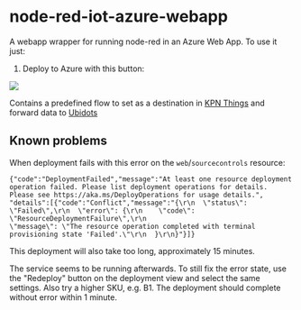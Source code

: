 # node-red-iot-azure-webapp

A webapp wrapper for running node-red in an Azure Web App.
To use it just:

1. Deploy to Azure with this button:

<a href="https://portal.azure.com/#create/Microsoft.Template/uri/https%3A%2F%2Fraw.githubusercontent.com%2Fmdvanes%2Fnode-red-iot-azure-webapp%2Fmain%2Fwebapp.json" target="_blank"><img src="http://azuredeploy.net/deploybutton.png"/></a>

Contains a predefined flow to set as a destination in [KPN Things](https://portal.kpnthings.com/) and forward data to [Ubidots](https://www.ubidots.com/)

## Known problems

When deployment fails with this error on the `web`/`sourcecontrols` resource:

```
{"code":"DeploymentFailed","message":"At least one resource deployment operation failed. Please list deployment operations for details. Please see https://aka.ms/DeployOperations for usage details.",
"details":[{"code":"Conflict","message":"{\r\n  \"status\": \"Failed\",\r\n  \"error\": {\r\n    \"code\": \"ResourceDeploymentFailure\",\r\n    
\"message\": \"The resource operation completed with terminal provisioning state 'Failed'.\"\r\n  }\r\n}"}]}
```

This deployment will also take too long, approximately 15 minutes.

The service seems to be running afterwards. To still fix the error state, use the "Redeploy" button on the deployment view and select the same settings. Also try a higher SKU, e.g. B1. The deployment should complete without error within 1 minute.
